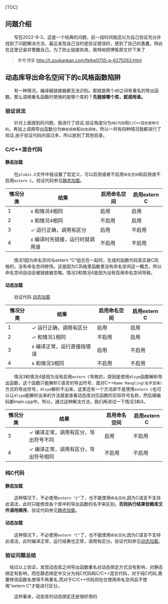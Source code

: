 [TOC]

## 问题介绍

&emsp;&emsp;写在2022-9-3，这是一个经典的问题，前一段时间我还以为自己验证充分并找到了问题解决方法，最近发现自己当时是验证错误的，感到了自己的愚蠢，特此在这里记录并警醒自己。为了防止链接失效，我特地把博客原文抄下来了

> 参考博客  http://t.zoukankan.com/feihe0755-p-6275263.html  


## 动态库导出命名空间下的c风格函数陷阱

&emsp;&emsp;有一种情况，编译器链接器都无法识别。那就是两个dll之间有重名的导出函数。那么调用重名函数时使用的是哪个库的？**先链接哪个库，就调用谁。**

### 验证说法

&emsp;&emsp;针对上面提到的问题，我进行了验证,验证角度分为`纯C代码`和`C/C++混合使用代码`，再加上调用导出函数分为`静态调用`和`动态调用`，所以一共有四种情况我都进行了验证,由于验证代码内容过多，所以放到了其他目录。

### C/C++混合代码

#### 静态加载

&emsp;&emsp;在`plubic.h`文件中我设置了宏定义，可以启用或者不启用`命名空间`和启用或不启用`extern C`。验证代码参见[静态加载](./dll-problem-wirhCstyle/C-C++代码/静态加载/main.cpp)。

|情况分类|结果|启用命名空间|启用extern C|
|----|----|----|----|
|1|x 和情况4相同|启用|启用|
|2|x 和情况4相同|不启用|启用|
|3|✓ 运行正确，调用有区分|启用|不启用|
|4|x 编译时先链接，运行时就调用谁|不启用|不启用|

&emsp;&emsp;情况1因为命名空间与extern “C”组合在一起时，生成的函数代码其实是C风格的，没有命名空间修饰。这是因为C风格里函数里没有命名空间这一概念，所以命名空间自动会被链接器忽略。情况2和情况4是因为没有启用命名空间导致。


#### 动态加载

&emsp;&emsp;验证代码 [动态加载](./dll-problem-wirhCstyle/C-C++代码/动态加载/main.cpp)

|情况分类|结果|启用命名空间|启用extern C|
|----|----|----|----|
|1|✓ 运行正确，调用有区分|启用|启用|
|2|✓ 和情况1相同|不启用|启用|
|3|x 编译正常，运行直接段错误|启用|不启用|
|4|x 和情况3相同|不启用|不启用|

&emsp;&emsp;情况3和情况4是因为没有启用`extern C`导致的，原因是使用`dlsym`函数解析导出函数，这个函数只能解析C语言的导出符号，面对C++`Name Mangling(名字混淆)`方式的导出符号，`dlsym`解析不出来。这里还有一个方法即不是使用`extern C`也可以让`dlsym`能解析出来的方法就是查看动态库对应函数的实际符号名称，然后硬编码都main.cpp中。所以，通过这种解决方法，我们再测试一下情况3和4。

|情况分类|结果|启用命名空间|启用extern C|
|----|----|----|----|
|3|✓ 编译正常，调用有区分，导出符号不同|启用|不启用|
|4|✓ 编译正常，调用有区分，导出符号相同|不启用|不启用|




### 纯C代码

#### 静态加载

&emsp;&emsp;这种情况下，不必使用`extern "C"`了，也不能使用`命名空间`,因为C语言不支持此语法，此时只能修改各个库中的导出函数的名字来区别。**否则执行结果依赖库文件调用顺序**。验证代码参见[静态加载](./dll-problem-wirhCstyle/C代码/静态加载/main.c)。



#### 动态加载

&emsp;&emsp;这种情况下，不必使用`extern "C"`了，也不能使用`命名空间`,因为C语言不支持此语法，此时编译正常，运行结果也正常，调用有区分。验证代码参见[动态加载](./dll-problem-wirhCstyle/C代码/动态加载/main.c)。



### 验证问题总结  

&emsp;经过以上验证，发现动态库之间导出函数重名对动态绑定方式没有影响，对静态绑定有影响，而在静态绑定中又分为纯C代码和C/C++混合代码，对于纯C代码,需要修改函数名使得不再重名,而对于C/C++代码则在仅使用命名空间且不使用"extern C"才能进行区分。

&emsp;&emsp;这样看来，动态库的动态绑定还是很好用的

